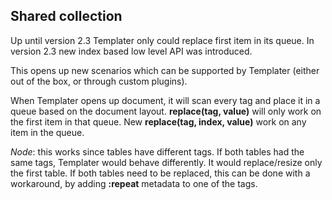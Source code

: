 ## Shared collection

Up until version 2.3 Templater only could replace first item in its queue.
In version 2.3 new index based low level API was introduced.

This opens up new scenarios which can be supported by Templater (either out of the box, or through custom plugins).

When Templater opens up document, it will scan every tag and place it in a queue based on the document layout.
**replace(tag, value)** will only work on the first item in that queue.
New **replace(tag, index, value)** work on any item in the queue.

*Node*: this works since tables have different tags. If both tables had the same tags, Templater would behave differently.
It would replace/resize only the first table. If both tables need to be replaced, this can be done with a workaround,
by adding **:repeat** metadata to one of the tags.